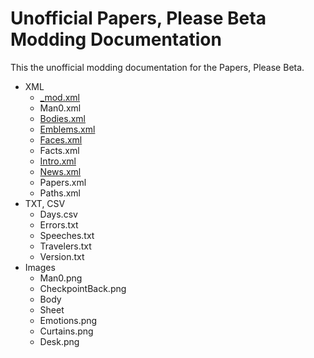 # Unofficial Papers, Please Beta Modding Documentation

This the unofficial modding documentation for the Papers, Please Beta.

- XML
	- [_mod.xml](xml/_mod.md)
	- Man0.xml
	- [Bodies.xml](xml/Bodies.md)
	- [Emblems.xml](xml/Emblems.md)
	- [Faces.xml](xml/Faces.md)
	- Facts.xml
	- [Intro.xml](xml/Intro.xml)
	- [News.xml](xml/News.xml)
	- Papers.xml
	- Paths.xml
- TXT, CSV
	- Days.csv
	- Errors.txt
	- Speeches.txt
	- Travelers.txt
	- Version.txt
- Images
	- Man0.png
	- CheckpointBack.png
	- Body
	- Sheet
	- Emotions.png
	- Curtains.png
	- Desk.png
